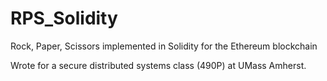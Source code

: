 # RPS_Solidity
Rock, Paper, Scissors implemented in Solidity for the Ethereum blockchain

Wrote for a secure distributed systems class (490P) at UMass Amherst.
